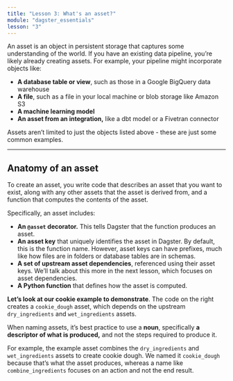 ```yaml
---
title: "Lesson 3: What's an asset?"
module: "dagster_essentials"
lesson: "3"
---
```


An asset is an object in persistent storage that captures some understanding of the world. If you have an existing data pipeline, you’re likely already creating assets. For example, your pipeline might incorporate objects like:

- **A database table or view**, such as those in a Google BigQuery data warehouse
- **A file**, such as a file in your local machine or blob storage like Amazon S3
- **A machine learning model**
- **An asset from an integration,** like a dbt model or a Fivetran connector

Assets aren’t limited to just the objects listed above - these are just some common examples.

---

## Anatomy of an asset

To create an asset, you write code that describes an asset that you want to exist, along with any other assets that the asset is derived from, and a function that computes the contents of the asset.

Specifically, an asset includes:

- **An `@asset` decorator.** This tells Dagster that the function produces an asset.
- **An asset key** that uniquely identifies the asset in Dagster. By default, this is the function name. However, asset keys can have prefixes, much like how files are in folders or database tables are in schemas.
- **A set of upstream asset dependencies**, referenced using their asset keys. We’ll talk about this more in the next lesson, which focuses on asset dependencies.
- **A Python function** that defines how the asset is computed.

**Let’s look at our cookie example to demonstrate**. The code on the right creates a `cookie_dough` asset, which depends on the upstream `dry_ingredients` and `wet_ingredients` assets.

When naming assets, it’s best practice to use a **noun**, specifically **a descriptor of what is produced,** and not the steps required to produce it.

For example, the example asset combines the `dry_ingredients` and `wet_ingredients` assets to create cookie dough. We named it `cookie_dough` because that’s what the asset produces, whereas a name like `combine_ingredients` focuses on an action and not the end result.